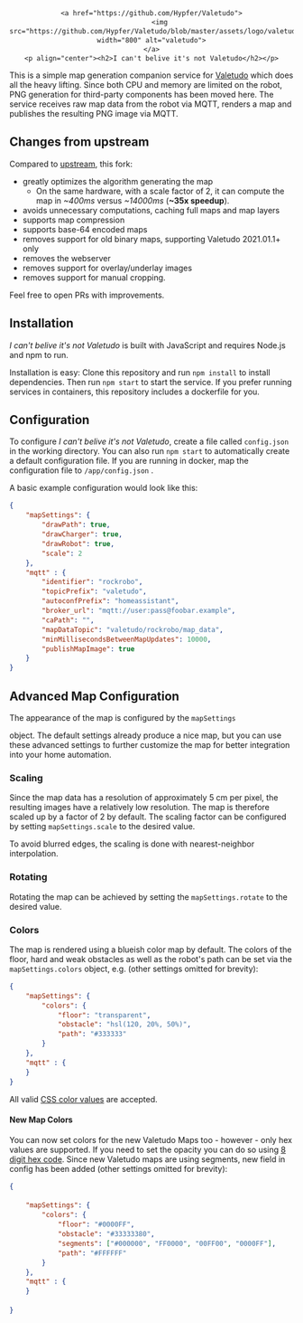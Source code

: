 <div align="center">

    <a href="https://github.com/Hypfer/Valetudo">
        <img src="https://github.com/Hypfer/Valetudo/blob/master/assets/logo/valetudo_logo_with_name.svg" width="800" alt="valetudo">
    </a>
    <p align="center"><h2>I can't belive it's not Valetudo</h2></p>

</div>

This is a simple map generation companion service for
[Valetudo](https://github.com/Hypfer/Valetudo) which does all the heavy
lifting.
Since both CPU and memory are limited on the robot, PNG generation for
third-party components has been moved here. The service receives raw map
data from the robot via MQTT, renders a map and publishes the resulting
PNG image via MQTT.

## Changes from upstream

Compared to [upstream](https://github.com/Hypfer/ICantBelieveItsNotValetudo/), this fork:

* greatly optimizes the algorithm generating the map
  + On the same hardware, with a scale factor of 2, it can compute the map in *~400ms* versus *~14000ms* (**~35x speedup**).
* avoids unnecessary computations, caching full maps and map layers
* supports map compression
* supports base-64 encoded maps
* removes support for old binary maps, supporting Valetudo 2021.01.1+ only
* removes the webserver
* removes support for overlay/underlay images
* removes support for manual cropping.

Feel free to open PRs with improvements.

## Installation

*I can't belive it's not Valetudo* is built with JavaScript and requires
Node.js and npm to run.

Installation is easy: Clone this repository and run `npm install` to
install dependencies. Then run `npm start` to start the service.
If you prefer running services in containers, this repository includes
a dockerfile for you.

## Configuration

To configure *I can't belive it's not Valetudo*, create a file called
`config.json` in the working directory. You can also run `npm start` to
automatically create a default configuration file. If you are running in
docker, map the configuration file to `/app/config.json` .

A basic example configuration would look like this:

``` json
{
    "mapSettings": {
        "drawPath": true,
        "drawCharger": true,
        "drawRobot": true,
        "scale": 2
    },
    "mqtt" : {
        "identifier": "rockrobo",
        "topicPrefix": "valetudo",
        "autoconfPrefix": "homeassistant",
        "broker_url": "mqtt://user:pass@foobar.example",
        "caPath": "",
        "mapDataTopic": "valetudo/rockrobo/map_data",
        "minMillisecondsBetweenMapUpdates": 10000,
        "publishMapImage": true
    }
}
```

## Advanced Map Configuration

The appearance of the map is configured by the `mapSettings`

object. The default settings already produce a nice map, but you can 
use these advanced settings to further customize the map for better
integration into your home automation.

### Scaling

Since the map data has a resolution of approximately 5 cm per pixel, the
resulting images have a relatively low resolution. The map is therefore
scaled up by a factor of 2 by default. The scaling factor can be
configured by setting `mapSettings.scale` to the desired value.

To avoid blurred edges, the scaling is done with nearest-neighbor
interpolation.

### Rotating

Rotating the map can be achieved by setting the `mapSettings.rotate` to the desired value.

### Colors

The map is rendered using a blueish color map by default. The colors
of the floor, hard and weak obstacles as well as the robot's path can
be set via the `mapSettings.colors` object, e.g. (other settings
omitted for brevity):

``` json
{
    "mapSettings": {
        "colors": {
            "floor": "transparent",
            "obstacle": "hsl(120, 20%, 50%)",
            "path": "#333333"
        }
    },
    "mqtt" : {
    }
}
```

All valid
[CSS color values](https://developer.mozilla.org/en-US/docs/Web/CSS/color_value)
are accepted.

#### New Map Colors

You can now set colors for the new Valetudo Maps too - however - only hex values are supported. If you need to set the opacity you can do so using [8 digit hex code](https://gist.github.com/lopspower/03fb1cc0ac9f32ef38f4).
Since new Valetudo maps are using segments, new field in config has been added (other settings omitted for brevity):

``` json
{

    "mapSettings": {
        "colors": {
            "floor": "#0000FF",
            "obstacle": "#33333380",
            "segments": ["#000000", "FF0000", "00FF00", "0000FF"],
            "path": "#FFFFFF"
        }
    },
    "mqtt" : {
    }

}
```
